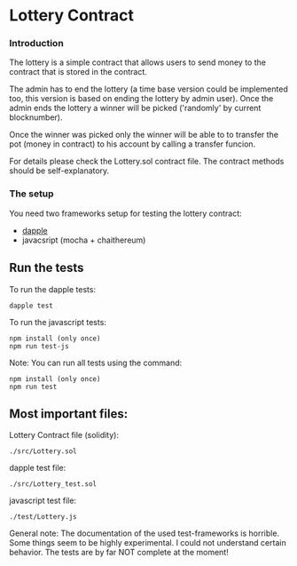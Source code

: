 # Lottery Contract

### Introduction

The lottery is a simple contract that allows users to send money to the contract that is stored in the contract. 

The admin has to end the lottery (a time base version could be implemented too, this version is based on ending the lottery by admin user). 
Once the admin ends the lottery a winner will be picked ('randomly' by current blocknumber).

Once the winner was picked only the winner will be able to to transfer the pot (money in contract) to his account by calling a transfer funcion.

For details please check the Lottery.sol contract file. The contract methods should be self-explanatory.

### The setup

You need two frameworks setup for testing the lottery contract:

* [dapple](https://github.com/dapphub/dapple)
* javacsript (mocha + chaithereum)

## Run the tests

To run the dapple tests: 

	dapple test

To run the javascript tests:

	npm install (only once)
	npm run test-js

Note: You can run all tests using the command:

	npm install (only once)
	npm run test

## Most important files:

Lottery Contract file (solidity):

	./src/Lottery.sol

dapple test file:

	./src/Lottery_test.sol

javascript test file:

	./test/Lottery.js

General note: The documentation of the used test-frameworks is horrible. Some things seem to be highly experimental. I could not understand certain behavior. The tests are by far NOT complete at the moment!



